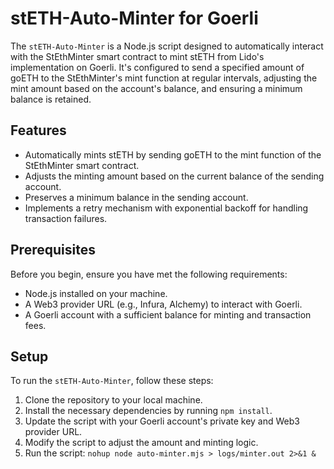 # stETH-Auto-Minter for Goerli

The `stETH-Auto-Minter` is a Node.js script designed to automatically interact with the StEthMinter smart contract to mint stETH from Lido's implementation on Goerli. It's configured to send a specified amount of goETH to the StEthMinter's mint function at regular intervals, adjusting the mint amount based on the account's balance, and ensuring a minimum balance is retained.

## Features

- Automatically mints stETH by sending goETH to the mint function of the StEthMinter smart contract.
- Adjusts the minting amount based on the current balance of the sending account.
- Preserves a minimum balance in the sending account.
- Implements a retry mechanism with exponential backoff for handling transaction failures.

## Prerequisites

Before you begin, ensure you have met the following requirements:

- Node.js installed on your machine.
- A Web3 provider URL (e.g., Infura, Alchemy) to interact with Goerli.
- A Goerli account with a sufficient balance for minting and transaction fees.

## Setup

To run the `stETH-Auto-Minter`, follow these steps:

1. Clone the repository to your local machine.
2. Install the necessary dependencies by running `npm install`.
3. Update the script with your Goerli account's private key and Web3 provider URL.
4. Modify the script to adjust the amount and minting logic.
5. Run the script: `nohup node auto-minter.mjs > logs/minter.out 2>&1 &`
